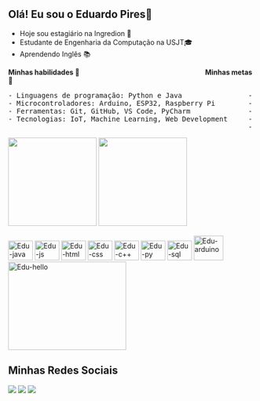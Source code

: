 ## Olá! Eu sou o Eduardo Pires👋

- Hoje sou estagiário na Ingredion 🌽
- Estudante de Engenharia da Computação na USJT🎓
- Aprendendo Inglês 📚

**Minhas habilidades 🚀**                                                                 **Minhas metas 🌟**

<pre>
- Linguagens de programação: Python e Java                - Me formar em Engenharia da Computação com excelência  
- Microcontroladores: Arduino, ESP32, Raspberry Pi        - Conseguir um emprego na área de desenvolvimento de software 
- Ferramentas: Git, GitHub, VS Code, PyCharm              - Contribuir para projetos de código aberto 
- Tecnologias: IoT, Machine Learning, Web Development     - Criar soluções que impactem positivamente a sociedade 
                                                          - Viajar pelo mundo e conhecer novas culturas  
</pre>
 
<div align=“center”> 
  <img height="180em" src="https://github-readme-stats.vercel.app/api?username=piresedu&show_icons=true&theme=apprentice"/>
  <img height="180em" src="https://github-readme-stats.vercel.app/api/top-langs/?username=piresedu&layout=compact&theme=apprentice"/>
</div>

<div style="display: inline_block"><br> 
  <img algin="center" alt="Edu-java" height="40" width="50" src="https://cdn.jsdelivr.net/gh/devicons/devicon/icons/java/java-original.svg">
  <img algin="center" alt="Edu-js" height="40" width="50" src="https://cdn.jsdelivr.net/gh/devicons/devicon/icons/javascript/javascript-original.svg">
  <img algin="center" alt="Edu-html" height="40" width="50" src="https://cdn.jsdelivr.net/gh/devicons/devicon/icons/html5/html5-original.svg">
  <img algin="center" alt="Edu-css" height="40" width="50" src="https://cdn.jsdelivr.net/gh/devicons/devicon/icons/css3/css3-original.svg">  
  <img algin="center" alt="Edu-c++" height="40" width="50" src="https://cdn.jsdelivr.net/gh/devicons/devicon/icons/cplusplus/cplusplus-original.svg"> 
  <img algin="center" alt="Edu-py" height="40" width="50" src="https://cdn.jsdelivr.net/gh/devicons/devicon/icons/python/python-original.svg"> 
  <img algin="center" alt="Edu-sql" height="40" width="50" src="https://cdn.jsdelivr.net/gh/devicons/devicon/icons/mysql/mysql-original.svg"> 
  <img algin="center" alt="Edu-arduino" height="50" width="60" src="https://cdn.jsdelivr.net/gh/devicons/devicon/icons/arduino/arduino-original.svg""> 
  <img algin="rigth" alt="Edu-hello" height="180" width="240" src="https://media.giphy.com/media/BWD3CtcudWL28/giphy.gif">
</div>

## Minhas Redes Sociais

<div>
  <a href="https://www.linkedin.com/in/eduardolpires/" target="_blank"><img src="https://img.shields.io/badge/-LinkedIn-%230077B5?style=for-the-badge&logo=linkedin&logoColor=white" target="_blank"></a> 
  <a href = "mailto:eduardopires998@gmail.com"><img src="https://img.shields.io/badge/-Gmail-%23333?style=for-the-badge&logo=gmail&logoColor=white" target="_blank"></a>
  <a href="https://www.instagram.com/piresedu_/" target="_blank"><img src="https://img.shields.io/badge/-Instagram-%23E4405F?style=for-the-badge&logo=instagram&logoColor=white" target="_blank"></a>
</div>

